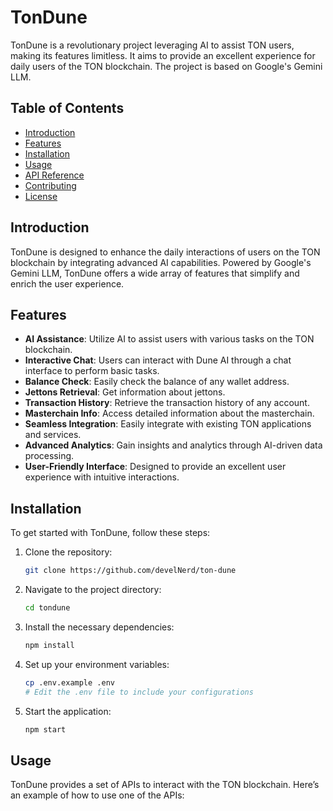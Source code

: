 # TonDune

TonDune is a revolutionary project leveraging AI to assist TON users, making its features limitless. It aims to provide an excellent experience for daily users of the TON blockchain. The project is based on Google's Gemini LLM.

## Table of Contents

- [Introduction](#introduction)
- [Features](#features)
- [Installation](#installation)
- [Usage](#usage)
- [API Reference](#api-reference)
- [Contributing](#contributing)
- [License](#license)

## Introduction

TonDune is designed to enhance the daily interactions of users on the TON blockchain by integrating advanced AI capabilities. Powered by Google's Gemini LLM, TonDune offers a wide array of features that simplify and enrich the user experience.

## Features

- **AI Assistance**: Utilize AI to assist users with various tasks on the TON blockchain.
- **Interactive Chat**: Users can interact with Dune AI through a chat interface to perform basic tasks.
- **Balance Check**: Easily check the balance of any wallet address.
- **Jettons Retrieval**: Get information about jettons.
- **Transaction History**: Retrieve the transaction history of any account.
- **Masterchain Info**: Access detailed information about the masterchain.
- **Seamless Integration**: Easily integrate with existing TON applications and services.
- **Advanced Analytics**: Gain insights and analytics through AI-driven data processing.
- **User-Friendly Interface**: Designed to provide an excellent user experience with intuitive interactions.


## Installation

To get started with TonDune, follow these steps:

1. Clone the repository:
    ```sh
    git clone https://github.com/develNerd/ton-dune
    ```

2. Navigate to the project directory:
    ```sh
    cd tondune
    ```

3. Install the necessary dependencies:
    ```sh
    npm install
    ```

4. Set up your environment variables:
    ```sh
    cp .env.example .env
    # Edit the .env file to include your configurations
    ```

5. Start the application:
    ```sh
    npm start
    ```

## Usage

TonDune provides a set of APIs to interact with the TON blockchain. Here’s an example of how to use one of the APIs:


